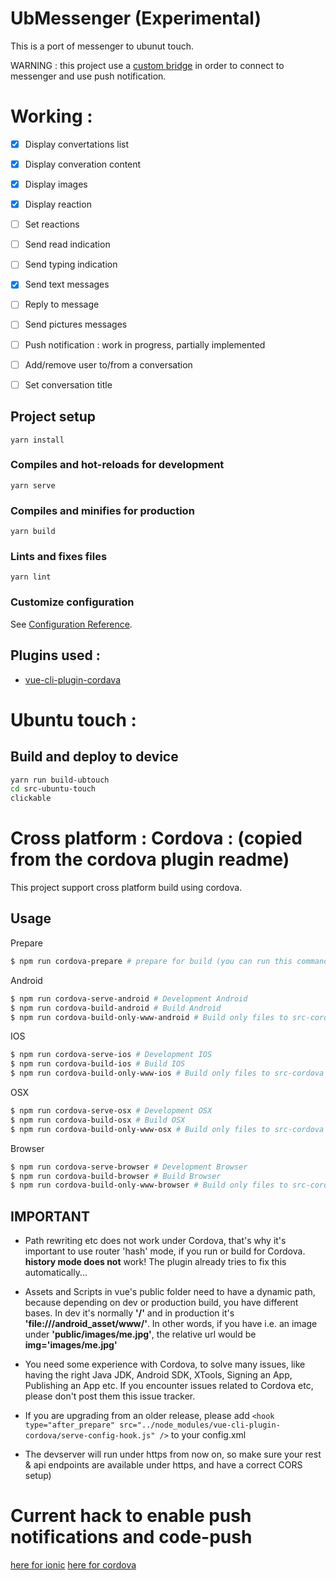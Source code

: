 # UbMessenger (Experimental)

This is a port of messenger to ubunut touch.

WARNING : this project use a [custom bridge](https://github.com/Henri2h/UbTouchMessBridge) in order to connect to messenger and use push notification.

# Working :

* [x] Display convertations list
* [x] Display converation content
* [x] Display images
* [x] Display reaction
* [ ] Set reactions
* [ ] Send read indication
* [ ] Send typing indication
* [x] Send text messages
* [ ] Reply to message
* [ ] Send pictures messages
* [ ] Push notification : work in progress, partially implemented
* [ ] Add/remove user to/from a conversation
* [ ] Set conversation title


## Project setup
```
yarn install
```

### Compiles and hot-reloads for development
```
yarn serve
```

### Compiles and minifies for production
```
yarn build
```

### Lints and fixes files
```
yarn lint
```

### Customize configuration
See [Configuration Reference](https://cli.vuejs.org/config/).


## Plugins used :

* [vue-cli-plugin-cordava](https://github.com/m0dch3n/vue-cli-plugin-cordova)


# Ubuntu touch :

## Build and deploy to device
```sh
yarn run build-ubtouch
cd src-ubuntu-touch
clickable
```
# Cross platform : Cordova : (copied from the cordova plugin readme)
This project support cross platform build using cordova.

## Usage
Prepare
```sh
$ npm run cordova-prepare # prepare for build (you can run this command, when you checkouted your project from GIT, it's like npm install)
```
Android
```sh
$ npm run cordova-serve-android # Development Android
$ npm run cordova-build-android # Build Android
$ npm run cordova-build-only-www-android # Build only files to src-cordova
```
IOS
```sh
$ npm run cordova-serve-ios # Development IOS
$ npm run cordova-build-ios # Build IOS
$ npm run cordova-build-only-www-ios # Build only files to src-cordova
```
OSX
```sh
$ npm run cordova-serve-osx # Development OSX
$ npm run cordova-build-osx # Build OSX
$ npm run cordova-build-only-www-osx # Build only files to src-cordova
```
Browser
```sh
$ npm run cordova-serve-browser # Development Browser
$ npm run cordova-build-browser # Build Browser
$ npm run cordova-build-only-www-browser # Build only files to src-cordova
```
## IMPORTANT

* Path rewriting etc does not work under Cordova, that's why it's important to use router 'hash' mode, if you run or build for Cordova. **history mode does not** work! The plugin already tries to fix this automatically...

* Assets and Scripts in vue's public folder need to have a dynamic path, because depending on dev or production build, you have different bases. In dev it's normally **'/'** and in production it's **'file:///android_asset/www/'**. In other words, if you have i.e. an image under **'public/images/me.jpg'**, the relative url would be **img='images/me.jpg'**

* You need some experience with Cordova, to solve many issues, like having the right Java JDK, Android SDK, XTools, Signing an App, Publishing an App etc. If you encounter issues related to Cordova etc, please don't post them this issue tracker.

* If you are upgrading from an older release, please add `<hook type="after_prepare" src="../node_modules/vue-cli-plugin-cordova/serve-config-hook.js" />` to your config.xml

* The devserver will run under https from now on, so make sure your rest & api endpoints are available under https, and have a correct CORS setup)

# Current hack to enable push notifications and code-push

[here for ionic](https://github.com/Microsoft/react-native-code-push/issues/1448#issuecomment-487270749)
[here for cordova](https://github.com/microsoft/cordova-plugin-code-push/issues/600#issuecomment-590314216)

